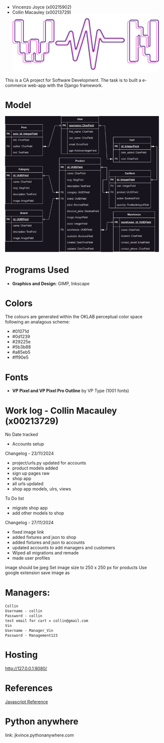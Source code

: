  - Vincenzo Joyce (x00215902)
 - Collin Macauley (x00213729)
![Logo](static/images/logo.png)

This is a CA project for Software Development. The task is to built a e-commerce web-app with the Django framework.

# Model
![Model](docs/models.png)

# Programs Used
- **Graphics and Design**: GIMP, Inkscape

# Colors
The colours are generated within the OKLAB perceptual color space following an analagous scheme:
 - #01071d
 - #0d1239
 - #29225e
 - #5b3b88
 - #a85eb5
 - #ff90e5

# Fonts
- **VP Pixel and VP Pixel Pro Outline** by VP Type (1001 fonts)


# Work log - Collin Macauley (x00213729)
No Date tracked
 - Accounts setup

Changelog - 23/11/2024
 - project/urls.py updated for accounts
 - product models added
 - sign up pages raw
 - shop app
 - all urls updated
 - shop app models, ulrs, views

To Do list
 - migrate shop app
 - add other models to shop


Changelog - 27/11/2024
 - fixed image link
 - added fixtures and json to shop
 - added fixtures and json to accounts
 - updated accounts to add managers and customers
 - Wiped all migrations and remade
 - made user profiles

image should be jpeg
Set image size to 250 x 250 px for products
Use google extension save image as


# Managers:
```
Collin
Username - collin
Password - collin
test email for cart = collin@gmail.com
Vin
Username - Manager_Vin
Password - Management123
```

# Hosting
http://127.0.0.1:8080/

# References
[Javascript Reference](https://dev.to/ibrahima92/make-a-parallax-effect-with-10-lines-of-javascript-3hia)

# Python anywhere
link: jkvince.pythonanywhere.com